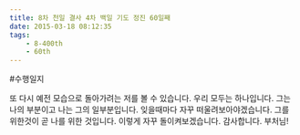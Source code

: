 ```yaml
---
title: 8차 천일 결사 4차 백일 기도 정진 60일째
date: 2015-03-18 08:12:35
tags:
    - 8-400th
    - 60th
---
```


#수행일지

또 다시 예전 모습으로 돌아가려는 저를 볼 수 있습니다. 우리 모두는 하나입니다. 그는 나의 부분이고 나는 그의 일부분입니다. 잊을때마다 자꾸 떠울려보아야겠습니다. 그를 위한것이 곧 나를 위한 것입니다. 이렇게 자꾸 돌이켜보겠습니다. 감사합니다. 부처님!
